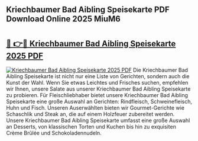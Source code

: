 ## Kriechbaumer Bad Aibling Speisekarte PDF Download Online 2025 MiuM6

# <h2><a href="http://gc7qqr.nevu.top/?p=Kriechbaumer+Bad+Aibling+Speisekarte">🔗 👉🔴 Kriechbaumer Bad Aibling Speisekarte 2025 PDF</a></h2>

[![Kriechbaumer Bad Aibling Speisekarte 2025 PDF](https://i.imgur.com/dBaPXMq.png)](http://gc7qqr.nevu.top/?p=Kriechbaumer+Bad+Aibling+Speisekarte)
Die Kriechbaumer Bad Aibling Speisekarte ist nicht nur eine Liste von Gerichten, sondern auch die Kunst der Wahl. Wenn Sie etwas Leichtes und Frisches suchen, empfehlen wir Ihnen, unsere Salate aus unserer Kriechbaumer Bad Aibling Speisekarte zu probieren. Für Fleischliebhaber bietet unsere Kriechbaumer Bad Aibling Speisekarte eine große Auswahl an Gerichten: Rindfleisch, Schweinefleisch, Huhn und Fisch. Unseren Auserwählten bieten wir Gourmet-Gerichte wie Schaschlik und Steak an, die auf einem Holzfeuer zubereitet werden. Unsere Kriechbaumer Bad Aibling Speisekarte umfasst eine große Auswahl an Desserts, von klassischen Torten und Kuchen bis hin zu exquisiten Crème Brûlée und Schokoladennudeln.
